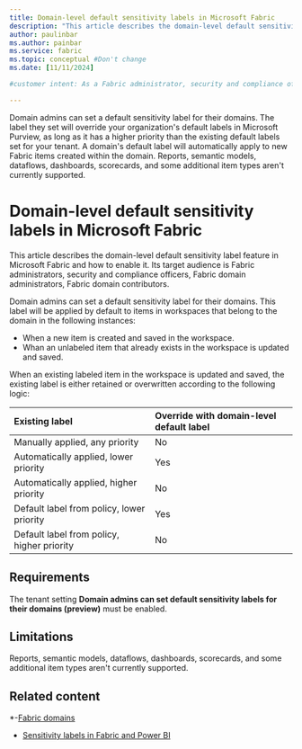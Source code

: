 ```yaml
---
title: Domain-level default sensitivity labels in Microsoft Fabric 
description: "This article describes the domain-level default sensitivity label feature in Microsoft Fabric and how to enable it."
author: paulinbar
ms.author: painbar
ms.service: fabric
ms.topic: conceptual #Don't change
ms.date: [11/11/2024]

#customer intent: As a Fabric administrator, security and compliance officer, Fabric domain administrator, or domain contributor, I want to understand what domain-level senistivity labels are and how they work.

---
```


Domain admins can set a default sensitivity label for their domains. The label they set will override your organization's default labels in Microsoft Purview, as long as it has a higher priority than the existing default labels set for your tenant. A domain's default label will automatically apply to new Fabric items created within the domain. Reports, semantic models, dataflows, dashboards, scorecards, and some additional item types aren't currently supported.

# Domain-level default sensitivity labels in Microsoft Fabric

This article describes the domain-level default sensitivity label feature in Microsoft Fabric and how to enable it. Its target audience is Fabric administrators, security and compliance officers, Fabric domain administrators, Fabric domain contributors.

Domain admins can set a default sensitivity label for their domains. This label will be applied by default to items in workspaces that belong to the domain in the following instances:

* When a new item is created and saved in the workspace.
* Whan an unlabeled item that already exists in the workspace is updated and saved.

When an existing labeled item in the workspace is updated and saved, the existing label is either retained or overwritten according to the following logic:

| Existing label | Override with domain-level default label |
|:---------------|:-----------------------------------------|
| Manually applied, any priority             | No           |
| Automatically applied, lower priority      | Yes          |
| Automatically applied, higher priority     | No           |
| Default label from policy, lower priority  | Yes          |
| Default label from policy, higher priority | No           |

## Requirements

The tenant setting **Domain admins can set default sensitivity labels for their domains (preview)** must be enabled.

## Limitations

Reports, semantic models, dataflows, dashboards, scorecards, and some additional item types aren't currently supported.

## Related content

*-[Fabric domains](./domains.md)
* [Sensitivity labels in Fabric and Power BI](/power-bi/enterprise/service-security-sensitivity-label-overview)